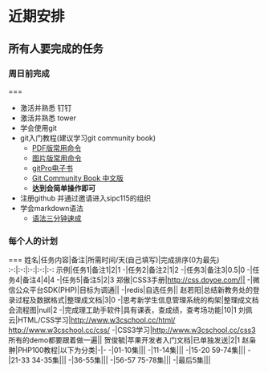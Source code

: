 # 近期安排

## 所有人要完成的任务

###  周日前完成

===

* 激活并熟悉 钉钉
* 激活并熟悉 tower
* 学会使用git
* git入门教程(建议学习git community book)
    * [PDF版常用命令](./source/Git_Cheat_Sheet.pdf)
    * [图片版常用命令]( ./source/Git_Cheat_Sheet.jpg)
    * [gitPro电子书](./source/gitPro.pdf)
    * [Git Community Book 中文版](http://gitbook.liuhui998.com/index.html)
    * **达到会简单操作即可**
* 注册github 并通过邀请进入sipc115的组织
* 学会markdown语法
    * [语法三分钟速成](https://gitcafe.com/GitCafe/Help/wiki/Markdown-%E8%AF%AD%E6%B3%95%E9%80%9F%E6%9F%A5%E8%A1%A8#wiki)

### 每个人的计划

===
姓名|任务内容|备注|所需时间/天(自己填写)|完成排序(0为最先)
:-:|:-:|:-:|:-:|:-:
示例|任务1|备注1|2|1
-|任务2|备注2|1|2
-|任务3|备注3|0.5|0
-|任务4|备注4|4|4
-|任务5|备注5|2|3
郑傲|CSS3手册|http://css.doyoe.com/||
-|微信公众平台SDK(PHP)|目标为调通||
-|redis|自选任务||
赵若阳|总结新教务处的登录过程及数据格式|整理成文档|3|0
-|思考新学生信息管理系统的构架|整理成文档会流程图|null|2
-|完成理工助手软件|具有课表，查成绩，查考场功能|10|1
刘佩云|HTML/CSS学习|http://www.w3cschool.cc/html/<br>http://www.w3cschool.cc/css/
-|CSS3学习|http://www.w3cschool.cc/css3<br>所有的demo都要跟着做一遍||
贺俊毓|苹果开发者入门文档|已单独发送|2|1
赵枭翀|PHP100教程|以下为分类|-|-
-|01-10集|||
-|11-14集|||
-|15-20 59-74集|||
-|21-33 34-35集|||
-|36-55集|||
-|56-57 75-78集|||
-|最后5集|||
